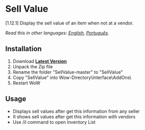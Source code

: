 # Sell Value
[1.12.1] Display the sell value of an item when not at a vendor.

*Read this in other languages: [English](README.md), [Português](README.ptBR.md).*

## Installation
1. Download **[Latest Version](https://github.com/ellingtonsantos/SellValue/archive/master.zip)**
2. Unpack the Zip file
3. Rename the folder "SellValue-master" to "SellValue"
4. Copy "SellValue" into Wow-Directory\Interface\AddOns\
5. Restart WoW

## Usage
* Displays sell values after get this information from any seller
* It shows sell values after get this information with vendors
* Use /il command to open Inventory List

